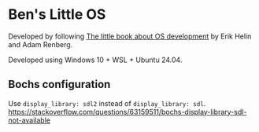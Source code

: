 # Ben's Little OS

Developed by following [The little book about OS development](https://littleosbook.github.io/) by Erik Helin and Adam Renberg.

Developed using Windows 10 + WSL + Ubuntu 24.04.

## Bochs configuration

Use `display_library: sdl2` instead of `display_library: sdl`. https://stackoverflow.com/questions/63159511/bochs-display-library-sdl-not-available